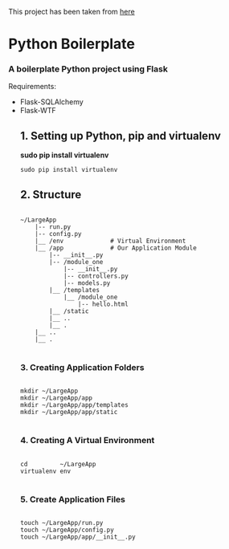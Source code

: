 <p>This project has been taken from <a href="https://www.digitalocean.com/community/tutorials/how-to-structure-large-flask-applications" target="_blank">here</a></p>
<h1>Python Boilerplate</h1>
<h3>A boilerplate Python project using Flask</h3>
<p>Requirements:</p>
<ul>
<li>Flask-SQLAlchemy</li>
<li>Flask-WTF</li>

<h2>1. Setting up Python, pip and virtualenv</h2>
<p><strong>sudo pip install virtualenv</strong></p>
<code>sudo pip install virtualenv</code>
<h2>2. Structure</h2>
<pre>
<code>
~/LargeApp  
    |-- run.py  
    |-- config.py  
    |__ /env             # Virtual Environment  
    |__ /app             # Our Application Module  
		|-- __init__.py  
		|-- /module_one  
			|-- __init__.py  
			|-- controllers.py  
			|-- models.py  
		|__ /templates  
			|__ /module_one  
				|-- hello.html  
		|__ /static  
		|__ ..  
		|__ .  
	|__ ..  
	|__ .
</code>
</pre>
<h3>3. Creating Application Folders</h3>
<pre>
<code>
mkdir ~/LargeApp  
mkdir ~/LargeApp/app  
mkdir ~/LargeApp/app/templates  
mkdir ~/LargeApp/app/static  
</code>
</pre>
<h3>4. Creating A Virtual Environment</h3>
<p></p>
<pre>
<code>
cd         ~/LargeApp  
virtualenv env
</code>
</pre>
<h3>5. Create Application Files</h3>
<pre>
<code>
touch ~/LargeApp/run.py  
touch ~/LargeApp/config.py  
touch ~/LargeApp/app/__init__.py
</code>
</pre>

